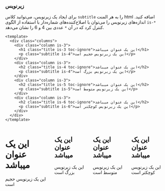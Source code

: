 ### زیرنویس

برای ایجاد یک زیرنویس، می‌توانید کلاس `subtitle` را به هر المنت html اضافه کنید.
اندازه‌های زیرنویس را می‌توان با اصلاح‌کننده‌های شماره‌دار با استفاده از الگوی `is-*` کنترل کرد که در آن `*` عددی بین 4 و 6 را نشان می‌دهد.

<!--code-->

```vue
<template>
  <div class="columns">
    <div class="column is-3">
      <h1 class="title is-3 toc-ignore">این یک عنوان میباشد</h1>
      <p class="subtitle is-4">این یک زیرنویس حجیم است</p>
    </div>
    <div class="column is-3">
      <h2 class="title is-4 toc-ignore">این یک عنوان میباشد</h2>
      <p class="subtitle is-4">این یک زیرنویس بزرگ است</p>
    </div>
    <div class="column is-3">
      <h2 class="title is-5 toc-ignore">این یک عنوان میباشد</h2>
      <p class="subtitle is-5">این یک زیرنویس متوسط است</p>
    </div>
    <div class="column is-3">
      <h2 class="title is-6 toc-ignore">این یک عنوان میباشد</h2>
      <p class="subtitle is-6">این یک زیرنویس کوچکتر است</p>
    </div>
  </div>
</template>
```

<!--/code-->

<!--example-->

<div class="columns">
  <div class="column is-3">
    <h1 class="title is-3 toc-ignore">  این یک عنوان میباشد</h1>
    <p class="subtitle is-4">این یک زیرنویس حجیم است</p>
  </div>
  <div class="column is-3">
    <h2 class="title is-4 toc-ignore">  این یک عنوان میباشد</h2>
    <p class="subtitle is-4">این یک زیرنویس بزرگ است</p>
  </div>
  <div class="column is-3">
    <h2 class="title is-5 toc-ignore">  این یک عنوان میباشد</h2>
    <p class="subtitle is-5">این یک زیرنویس متوسط است</p>
  </div>
  <div class="column is-3">
    <h2 class="title is-6 toc-ignore">  این یک عنوان میباشد</h2>
    <p class="subtitle is-6">این یک زیرنویس کوچکتر است</p>
  </div>
</div>

<!--/example-->

